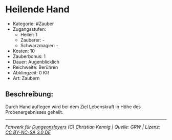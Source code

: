 # Heilende Hand

- Kategorie: #Zauber
- Zugangsstufen:
  - Heiler: 1
  - Zauberer: -
  - Schwarzmagier: -
- Kosten: 10
- Zauberbonus: 1
- Dauer: Augenblicklich
- Reichweite: Berühren
- Abklingzeit: 0 KR
- Art: Zaubern

## Beschreibung:

Durch Hand auflegen wird bei dem Ziel Lebenskraft in Höhe des Probenergebnisses geheilt.

---

_Fanwerk für [Dungeonslayers](https://www.dungeonslayers.net/) (C) Christian Kennig | Quelle: GRW | Lizenz: [CC BY-NC-SA 3.0 DE](https://creativecommons.org/licenses/by-nc-sa/3.0/de/)_
